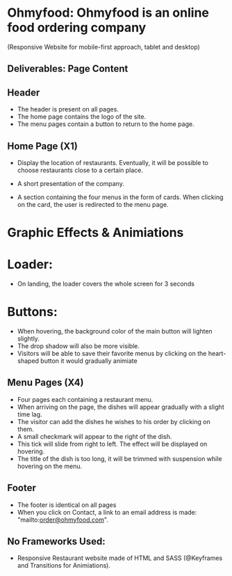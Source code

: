 # Ohmyfood: Ohmyfood is an online food ordering company
(Responsive Website for mobile-first approach, tablet and desktop)

## Deliverables: Page Content

## Header
- The header is present on all pages.
- The home page contains the logo of the site.
- The menu pages contain a button to return to the home page.

## Home Page (X1)
- Display the location of restaurants. Eventually, it will be possible to choose
restaurants close to a certain place.

- A short presentation of the company.

- A section containing the four menus in the form of cards. When clicking on the card,
the user is redirected to the menu page.

# Graphic Effects & Animiations

# Loader:
- On landing, the loader covers the whole screen for 3 seconds

# Buttons:
- When hovering, the background color of the main button will lighten slightly.
- The drop shadow will also be more visible.  
- Visitors will be able to save their favorite menus by clicking on the heart-shaped button it would       gradually animiate  

## Menu Pages (X4)
- Four pages each containing a restaurant menu.
- When arriving on the page, the dishes will appear gradually with a slight time lag. 
- The visitor can add the dishes he wishes to his order by clicking on them.
- A small    checkmark will appear to the right of the dish.
- This tick will slide from right to left. The effect will be displayed on hovering.
- The title of the dish is too long, it will be trimmed with suspension while hovering on the menu. 

## Footer
- The footer is identical on all pages
- When you click on Contact, a link to an email address is made: "mailto:order@ohmyfood.com".

## No Frameworks Used:
- Responsive Restaurant website made of HTML and SASS (@Keyframes and Transitions for Animiations).
    
 
